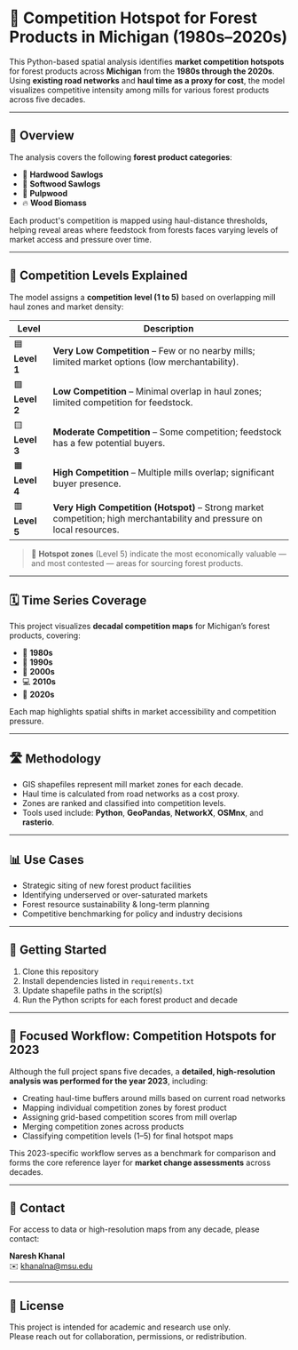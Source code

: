 # 🌲 Competition Hotspot for Forest Products in Michigan (1980s–2020s)

This Python-based spatial analysis identifies **market competition hotspots** for forest products across **Michigan** from the **1980s through the 2020s**. Using **existing road networks** and **haul time as a proxy for cost**, the model visualizes competitive intensity among mills for various forest products across five decades.

---

## 📌 Overview

The analysis covers the following **forest product categories**:

- 🌳 **Hardwood Sawlogs**
- 🌲 **Softwood Sawlogs**
- 🧻 **Pulpwood**
- 🔥 **Wood Biomass**

Each product's competition is mapped using haul-distance thresholds, helping reveal areas where feedstock from forests faces varying levels of market access and pressure over time.

---

## 🏁 Competition Levels Explained

The model assigns a **competition level (1 to 5)** based on overlapping mill haul zones and market density:

| Level | Description |
|-------|-------------|
| 🟦 **Level 1** | **Very Low Competition** – Few or no nearby mills; limited market options (low merchantability). |
| 🟩 **Level 2** | **Low Competition** – Minimal overlap in haul zones; limited competition for feedstock. |
| 🟨 **Level 3** | **Moderate Competition** – Some competition; feedstock has a few potential buyers. |
| 🟧 **Level 4** | **High Competition** – Multiple mills overlap; significant buyer presence. |
| 🟥 **Level 5** | **Very High Competition (Hotspot)** – Strong market competition; high merchantability and pressure on local resources. |

> 🎯 **Hotspot zones** (Level 5) indicate the most economically valuable — and most contested — areas for sourcing forest products.

---

## 🗓️ Time Series Coverage

This project visualizes **decadal competition maps** for Michigan’s forest products, covering:

- 📼 **1980s**
- 📀 **1990s**
- 💾 **2000s**
- 💻 **2010s**
- 📱 **2020s**

Each map highlights spatial shifts in market accessibility and competition pressure.

---

## 🛣️ Methodology

- GIS shapefiles represent mill market zones for each decade.
- Haul time is calculated from road networks as a cost proxy.
- Zones are ranked and classified into competition levels.
- Tools used include: **Python**, **GeoPandas**, **NetworkX**, **OSMnx**, and **rasterio**.

---

## 📊 Use Cases

- Strategic siting of new forest product facilities  
- Identifying underserved or over-saturated markets  
- Forest resource sustainability & long-term planning  
- Competitive benchmarking for policy and industry decisions

---

## 🚀 Getting Started

1. Clone this repository  
2. Install dependencies listed in `requirements.txt`  
3. Update shapefile paths in the script(s)  
4. Run the Python scripts for each forest product and decade  

---

## 📘 Focused Workflow: Competition Hotspots for 2023

Although the full project spans five decades, a **detailed, high-resolution analysis was performed for the year 2023**, including:

- Creating haul-time buffers around mills based on current road networks  
- Mapping individual competition zones by forest product  
- Assigning grid-based competition scores from mill overlap  
- Merging competition zones across products  
- Classifying competition levels (1–5) for final hotspot maps  

This 2023-specific workflow serves as a benchmark for comparison and forms the core reference layer for **market change assessments** across decades.

---

## 📧 Contact

For access to data or high-resolution maps from any decade, please contact:

**Naresh Khanal**  
✉️ [khanalna@msu.edu](mailto:khanalna@msu.edu)

---

## 📎 License

This project is intended for academic and research use only.  
Please reach out for collaboration, permissions, or redistribution.
